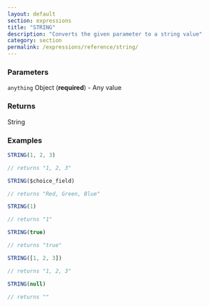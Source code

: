```yaml
---
layout: default
section: expressions
title: "STRING"
description: "Converts the given parameter to a string value"
category: section
permalink: /expressions/reference/string/
---
```


### Parameters

`anything` Object (__required__) - Any value

### Returns

String

### Examples

```js
STRING(1, 2, 3)

// returns "1, 2, 3"
```


```js
STRING($choice_field)

// returns "Red, Green, Blue"
```


```js
STRING(1)

// returns "1"
```


```js
STRING(true)

// returns "true"
```


```js
STRING([1, 2, 3])

// returns "1, 2, 3"
```


```js
STRING(null)

// returns ""
```